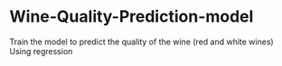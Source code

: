 # Wine-Quality-Prediction-model
Train the model to predict the quality of the wine (red and white wines) Using regression
